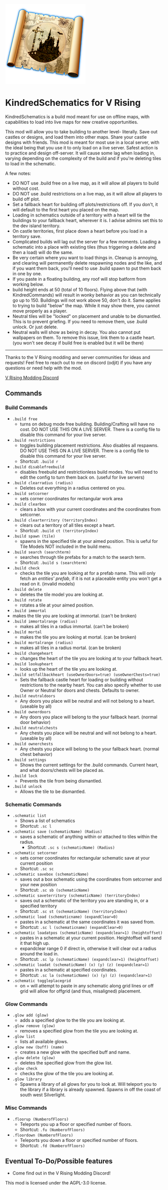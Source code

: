 ![](logo.png)
# KindredSchematics for V Rising
KindredSchematics is a build mod meant for use on offline maps, with capabilities to load into live maps for new creative opportunities.

This mod will allow you to take building to another level- literally.
Save out castles or designs, and load them into other maps. Share your castle designs with friends.
This mod is meant for most use in a local server, with the ideal being that you use it to only load on a live server. Safest action is to practice and design off-server. It will cause some lag when loading in, varying depending on the complexity of the build and if you're deleting tiles to load in the schematic.

A few notes: 
- DO NOT use .build free on a live map, as it will allow all players to build without cost.
- DO NOT use .build restrictions on a live map, as it will allow all players to build off plot.
- Set a fallback heart for building off plots/restrictions off. If you don't, it will default to the first heart you placed on the map.
- Loading in schematics outside of a territory with a heart will tie the buildings to your fallback heart, wherever it is. I advise admins set this to the dev island territory.
- On castle territories, first place down a heart before you load in a territory save. 
- Complicated builds will lag out the server for a few moments. Loading a schematic into a place with existing tiles (thus triggering a delete and then a load) will do the same.
- Be very certain where you want to load things in. Cleanup is annoying, and clearing will permanently delete respawning nodes and the like, and if you want them back, you'll need to use .build spawn to put them back in one by one. 
- If you paste in a floating building, any roof will stop batform from working below. 
- build height ends at 50 (total of 10 floors). Flying above that (with KindredCommands) will result in wonky behavior as you can technically go up to 150. Buildings will not work above 50, don't do it. Same applies to trying to build "below" the map. While it may show there, you cannot move properly as a player.
- Neutral tiles will be "locked" on placement and unable to be dismantled. This is to prevent griefing. If you need to remove them, use .build unlock. Or just delete.
- Neutral walls will show as being in decay. You also cannot put wallpapers on them. To remove this issue, link them to a castle heart. (you won't see decay if build free is enabled but it will be there)

---
Thanks to the V Rising modding and server communities for ideas and requests!
Feel free to reach out to me on discord (odjit) if you have any questions or need help with the mod.

[V Rising Modding Discord](https://vrisingmods.com/discord)

## Commands

### Build Commands
- `.build free` 
  - turns on debug mode free building. Building/Crafting will have no cost. DO NOT USE THIS ON A LIVE SERVER. There is a config file to disable this command for your live server.
- `.build restrictions`
  - toggles building placement restrictions. Also disables all respawns. DO NOT USE THIS ON A LIVE SERVER. There is a config file to disable this command for your live server.
  - Shortcut: `.build r`
- `.build disablefreebuild`
  - disables freebuild and restrictionless build modes. You will need to edit the config to turn them back on. (useful for live servers)
- `.build clearradius (radius)` 
  - Deletes out everything in a radius centered on you. 
- `.build setcorner` 
  - sets corner coordinates for rectangular work area
- `.build clearbox`
  - clears a box with your current coordinates and the coordinates from setcorner.
- `.build clearterritory (territoryIndex)` 
  - clears out a territory of all tiles except a heart.
  - Shortcut: `.build ct (territoryIndex)`
- `.build spawn (tile)`
  - spawns in the specified tile at your aimed position. This is ueful for Tile Models NOT included in the build menu.
- `.build search (searchterm)`
  - searches through tile prefabs for a match to the search term.
  - Shortcut: `.build s (searchterm)`
- `.build check`
  - checks the tile you are looking at for a prefab name. This will only fetch an *entities' prefab*, if it is not a placeable entity you won't get a read on it. (invalid models)
- `.build delete` 
  - deletes the tile model you are looking at.
- `.build rotate` 
  - rotates a tile at your aimed position.
- `.build immortal`
 - makes the tile you are looking at immortal. (can't be broken)
- `.build immortalrange (radius)`
  - makes all tiles in a radius immortal. (can't be broken)
- `.build mortal`
  - makes the tile you are looking at mortal. (can be broken)
- `.build mortalrange (radius)`
  - makes all tiles in a radius mortal. (can be broken)
- `.build changeheart`
  - changes the heart of the tile you are looking at to your fallback heart.
- `.build lookupheart`
  - looks up the heart of the tile you are looking at.
- `.build setfallbackheart (useOwnerDoors=true) (useOwnerChests=true)`
  - Sets the fallback castle heart for loading or building without restrictions to the nearby heart. You can also specify whether to use Owner or Neutral for doors and chests. Defaults to owner.
- `.build neutraldoors`
  - Any doors you place will be neutral and will not belong to a heart. (useable by all)
- `.build ownerdoors`
  - Any doors you place will belong to the your fallback heart. (normal door behavior)
- `.build neutralchests`
  - Any chests you place will be neutral and will not belong to a heart. (useable by all)
- `.build ownerchests`
  - Any chests you place will belong to the your fallback heart. (normal chest behavior)
- `.build settings`
  - Shows the current settings for the .build commands. Current heart, and what doors/chests will be placed as.
- `.build lock`
  - Prevents the tile from being dismantled.
- `.build unlock`
  - Allows the tile to be dismantled.

### Schematic Commands
- `.schematic list`
  - Shows a list of schematics
  - Shortcut: `.sc l`
- `.schematic save (schematicName) (Radius)`
  - saves a schematic of anything within or attached to tiles within the radius. 
	- Shortcut: `.sc s (schematicName) (Radius)`
- `.schematic setcorner`
  - sets corner coordinates for rectangular schematic save at your current position
  - Shortcut: `.sc sc`
- `.schematic savebox (schematicName)`
  - saves out a box schematic using the coordinates from setcorner and your new position
  - Shortcut: `.sc sb (schematicName)`
- `.schematic saveterritory (schematicName) (territoryIndex)`
  - saves out a schematic of the territory you are standing in, or a specified territory
  - Shortcut: `.sc st (schematicName) (territoryIndex)`
- `.schematic load (schematicname) (expandClear=0)`
  - pastes in a schematic at the same coordinates it was saved from.
  - Shortcut: `.sc l (schematicname) (expandClear=0)`
- `.schematic loadatpos (schematicName) (expandclear=1) (heightoffset)`
  - pastes in a schematic at your current position. Heightoffset will send it that high up. 
  - expandclear range 0 if direct in, otherwise it will clear out a radius around the load in.
  - Shortcut: `.sc lp (schematicName) (expandclear=1) (heightoffset)`
- `.schematic loadat (schematicName) (x) (y) (z) (expandclear=1)`
  - pastes in a schematic at specified coordinates.
  - Shortcut: `.sc la (schematicName) (x) (y) (z) (expandclear=1)`
- `.schematic toggleplacegrid`
  - on = will attempt to paste in any schematic along grid lines or off grid will allow for offgrid (and thus, misaligned) placement.


### Glow Commands
- `.glow add (glow)`
  - adds a specified glow to the tile you are looking at.
- `.glow remove (glow)`
  - removes a specified glow from the tile you are looking at.
- `.glow list`
  - lists all available glows.
- `.glow new (buff) (name)`
  - creates a new glow with the specified buff and name.
- `.glow delete (glow)`
  - deletes the specified glow from the glow list.
- `.glow check`
  - checks the glow of the tile you are looking at.
- `.glow library`
  - Spawns a library of all glows for you to look at. Will teleport you to the library if a library is already spawned. Spawns in off the coast of south west Silverlight.

### Misc Commands
- `.floorup (NumberofFloors)`
  - Teleports you up a floor or specified number of floors.
  - Shortcut: `.fu (NumberofFloors)`
- `.floordown (NumberofFloors)`
  - Teleports you down a floor or specified number of floors.
  - Shortcut: `.fd (NumberofFloors)`

	

  
  
## Eventual To-Do/Possible features
- Come find out in the V Rising Modding Discord!

This mod is licensed under the AGPL-3.0 license.